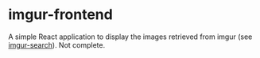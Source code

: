 # imgur-frontend

A simple React application to display the images retrieved from imgur (see [imgur-search](https://github.com/konstaka/imgur-search)). Not complete.
